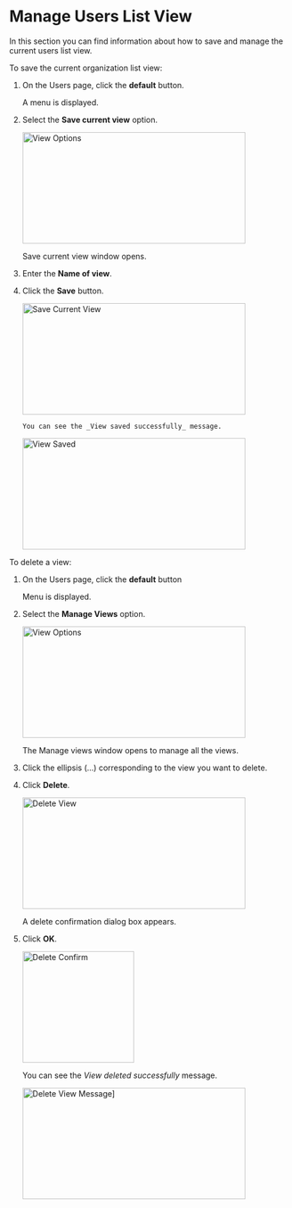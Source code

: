 # Manage Users List View

In this section you can find information about how to save and manage the current users list view. 

To save the current organization list view:

1. On the Users page, click the **default** button.

    A menu is displayed.

1. Select the **Save current view** option.

    <img src="../images/users-save-current-view.png" alt="View Options" width="400" height="200"/>
  
    Save current view window opens.

1. Enter the **Name of view**.
1. Click the **Save** button.

    <img src="../images/save-current-users-view.png" alt="Save Current View" width="400" height="200"/>

       You can see the _View saved successfully_ message.

    <img src="../images/users-view-saved-message.png" alt="View Saved" width="400" height="200"/>
    
To delete a view:

1. On the Users page, click the **default** button

    Menu is displayed.

1. Select the **Manage Views** option.

    <img src="../images/users-manage-view.png" alt="View Options" width="400" height="200"/>
 
    The Manage views window opens to manage all the views.

1. Click the ellipsis (...) corresponding to the view you want to delete.
1. Click **Delete**.

    <img src="../images/delete-user-view-button.png" alt="Delete View" width="400" height="200"/>

    A delete confirmation dialog box appears.

1. Click **OK**.

    <img src="../images/delete-user-view-confirm.png" alt="Delete Confirm" width="200" height="200"/>

    You can see the _View deleted successfully_ message.

    <img src="../images/user-view-delete-message.png" alt="Delete View Message]" width="400" height="200"/>